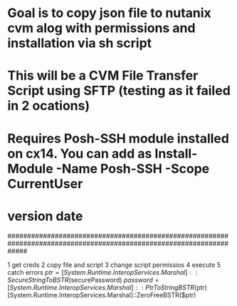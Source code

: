 # Goal is to copy json file to nutanix cvm alog with permissions and installation via sh script
# This will be a CVM File Transfer Script using SFTP (testing as it failed in 2 ocations)
# Requires Posh-SSH module installed on cx14. You can add as Install-Module -Name Posh-SSH -Scope CurrentUser 
# version   date   
#####################################################################################################################

1 get creds
2 copy file and script
3 change script permissios
4 execute
5 catch errors
$ptr = [System.Runtime.InteropServices.Marshal]::SecureStringToBSTR($securePassword)
$password = [System.Runtime.InteropServices.Marshal]::PtrToStringBSTR($ptr)
[System.Runtime.InteropServices.Marshal]::ZeroFreeBSTR($ptr)
